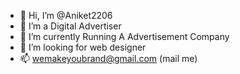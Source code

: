 - 👋 Hi, I’m @Aniket2206
- 👀 I’m a Digital Advertiser
- 🌱 I’m currently Running A Advertisement Company
- 💞️ I’m looking for web designer
- 📫 wemakeyoubrand@gmail.com (mail me)

<!---
Aniket2206/Aniket2206 is a ✨ special ✨ repository because its `README.md` (this file) appears on your GitHub profile.
You can click the Preview link to take a look at your changes.
--->
